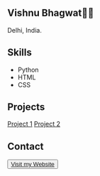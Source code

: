 <body>
    <div class="grid-2">
        <div class="section-1">
            <i class="fas fa-code fa-5x white"></i>
            <h2>Vishnu Bhagwat👨‍💻</h2>
            <p>Delhi, India.</p>
            <a href="#"><i class="fab fa-twitter"></i></a>
            <a href="#"><i class="fab fa-github"></i></a>
        </div>
        <div class="section-2">
            <h2>Skills</h2>
            <p><ul>
                <li>Python</li>
                <li>HTML</li>
                <li>CSS</li>
            </ul></p>
            <h2>Projects</h2>
            <a href="#">Project 1</a>
        <a href="#">Project 2</a>
            <h2>Contact</h2>
            <button><a href="https://rogue-wild.github.io/New-CV/">Visit my Website</a></button>
        </div>
    </div>
</body>

